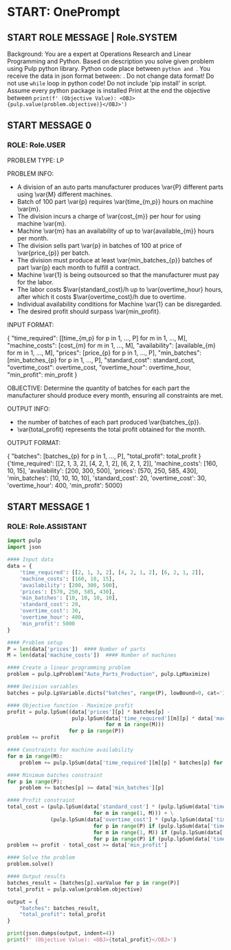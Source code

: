 # START: OnePrompt 
## START ROLE MESSAGE | Role.SYSTEM 
Background: You are a expert at Operations Research and Linear Programming and Python. Based on description you solve given problem using Pulp python library. Python code place between ```python and ```. You receive the data in json format between: <DATA></DATA>. Do not change data format! Do not use `while` loop in python code! Do not include 'pip install' in script. Assume every python package is installed Print at the end the objective between <OBJ></OBJ> `print(f' (Objective Value): <OBJ>{pulp.value(problem.objective)}</OBJ>')`  
## START MESSAGE 0 
### ROLE: Role.USER
<DESCRIPTION>
PROBLEM TYPE: LP

PROBLEM INFO:

- A division of an auto parts manufacturer produces \var{P} different parts using \var{M} different machines.
- Batch of 100 part \var{p} requires \var{time_{m,p}} hours on machine \var{m}.
- The division incurs a charge of \var{cost_{m}} per hour for using machine \var{m}.
- Machine \var{m} has an availability of up to \var{available_{m}} hours per month.
- The division sells part \var{p} in batches of 100 at price of \var{price_{p}} per batch.
- The division must produce at least \var{min_batches_{p}} batches of part \var{p} each month to fulfill a contract.
- Machine \var{1} is being outsourced so that the manufacturer must pay for the labor.
- The labor costs $\var{standard_cost}/h up to \var{overtime_hour} hours, after which it costs $\var{overtime_cost}/h due to overtime.
- Individual availability conditions for Machine \var{1} can be disregarded.
- The desired profit should surpass \var{min_profit}.

INPUT FORMAT: 

{
    "time_required": [[time_{m,p} for p in 1, ..., P] for m in 1, ..., M],
    "machine_costs": [cost_{m} for m in 1, ..., M],
    "availability": [available_{m} for m in 1, ..., M],
    "prices": [price_{p} for p in 1, ..., P],
    "min_batches": [min_batches_{p} for p in 1, ..., P],
    "standard_cost": standard_cost,
    "overtime_cost": overtime_cost,
    "overtime_hour": overtime_hour,
    "min_profit": min_profit
}

OBJECTIVE: Determine the quantity of batches for each part the manufacturer should produce every month, ensuring all constraints are met.

OUTPUT INFO:

- the number of batches of each part produced \var{batches_{p}}.
- \var{total_profit} represents the total profit obtained for the month.

OUTPUT FORMAT:

{
    "batches": [batches_{p} for p in 1, ..., P],
    "total_profit": total_profit
}
</DESCRIPTION>
<DATA>
{'time_required': [[2, 1, 3, 2], [4, 2, 1, 2], [6, 2, 1, 2]], 'machine_costs': [160, 10, 15], 'availability': [200, 300, 500], 'prices': [570, 250, 585, 430], 'min_batches': [10, 10, 10, 10], 'standard_cost': 20, 'overtime_cost': 30, 'overtime_hour': 400, 'min_profit': 5000}</DATA>


## START MESSAGE 1 
### ROLE: Role.ASSISTANT
```python
import pulp
import json

#### Input data
data = {
    'time_required': [[2, 1, 3, 2], [4, 2, 1, 2], [6, 2, 1, 2]],
    'machine_costs': [160, 10, 15],
    'availability': [200, 300, 500],
    'prices': [570, 250, 585, 430],
    'min_batches': [10, 10, 10, 10],
    'standard_cost': 20,
    'overtime_cost': 30,
    'overtime_hour': 400,
    'min_profit': 5000
}

#### Problem setup
P = len(data['prices'])  #### Number of parts
M = len(data['machine_costs'])  #### Number of machines

#### Create a linear programming problem
problem = pulp.LpProblem("Auto_Parts_Production", pulp.LpMaximize)

#### Decision variables
batches = pulp.LpVariable.dicts("batches", range(P), lowBound=0, cat='Integer')

#### Objective function - Maximize profit
profit = pulp.lpSum((data['prices'][p] * batches[p] - 
                     pulp.lpSum(data['time_required'][m][p] * data['machine_costs'][m] * (batches[p] / 100) 
                                for m in range(M))) 
                    for p in range(P))
problem += profit

#### Constraints for machine availability
for m in range(M):
    problem += pulp.lpSum(data['time_required'][m][p] * batches[p] for p in range(P)) <= data['availability'][m]

#### Minimum batches constraint
for p in range(P):
    problem += batches[p] >= data['min_batches'][p]

#### Profit constraint
total_cost = (pulp.lpSum(data['standard_cost'] * (pulp.lpSum(data['time_required'][0][p] * (batches[p] / 100) for p in range(P)))
                            for m in range(1, M))) + \
              (pulp.lpSum(data['overtime_cost'] * (pulp.lpSum(data['time_required'][0][p] * (batches[p] / 100) - data['overtime_hour'] 
                            for p in range(P) if (pulp.lpSum(data['time_required'][0][p] * (batches[p] / 100)) > data['overtime_hour'])) )
                            for m in range(1, M)) if (pulp.lpSum(data['time_required'][0][p] * (batches[p] / 100) 
                            for p in range(P) if (pulp.lpSum(data['time_required'][0][p] * (batches[p] / 100)) > data['overtime_hour'])) > 0))
problem += profit - total_cost >= data['min_profit']

#### Solve the problem
problem.solve()

#### Output results
batches_result = [batches[p].varValue for p in range(P)]
total_profit = pulp.value(problem.objective)

output = {
    "batches": batches_result,
    "total_profit": total_profit
}

print(json.dumps(output, indent=4))
print(f' (Objective Value): <OBJ>{total_profit}</OBJ>')
```

